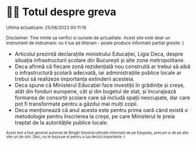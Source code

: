 # 👩‍🏫 Totul despre greva
<sub>Ultima actualizare: 25/06/2023 00:11:16</sub>

<sub>Disclaimer: Tine minte sa verifici si sursele de actualitate. Acest site este doar un instrument de indrumare: nu il lua ad litteram - poate produce informatii partial gresite :)</sub>

- Articolul prezintă declarațiile ministrului Educației, Ligia Deca, despre situația infrastructurii școlare din București și alte zone metropolitane.
- Deca afirmă că fiecare zonă rezidențială nou construită ar trebui să aibă o infrastructură școlară adecvată, iar administrațiile publice locale ar trebui să realizeze importanța extinderii acesteia.
- Deca spune că Ministerul Educației face investiții în grădinițe și creșe, atât din fonduri europene, cât și din bugetul de stat, și încurajează formarea de consorții școlare care să includă spații neocupate, dar care pot fi transformate pentru a găzdui mai mulți copii.
- Deca menționează că anul acesta este pentru prima oară când există o metodologie pentru înscrierea la creșe, pe care Ministerul le preia treptat de la autoritățile publice locale.


<sub><sub>Acest text a fost generat automat de BingAI folosind ultimele informatii de pe Edupedu, precum si de pe alte site-uri de stiri. Deci, nu te baza pe el pentru a lua decizii importante :)</sub></sub>